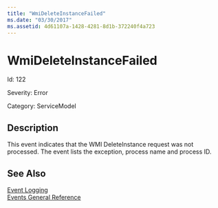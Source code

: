 ```yaml
---
title: "WmiDeleteInstanceFailed"
ms.date: "03/30/2017"
ms.assetid: 4d61107a-1428-4281-8d1b-372240f4a723
---
```

# WmiDeleteInstanceFailed
Id: 122  
  
 Severity: Error  
  
 Category: ServiceModel  
  
## Description  
 This event indicates that the WMI DeleteInstance request was not processed. The event lists the exception, process name and process ID.  
  
## See Also  
 [Event Logging](../../../../../docs/framework/wcf/diagnostics/event-logging/index.md)  
 [Events General Reference](../../../../../docs/framework/wcf/diagnostics/event-logging/events-general-reference.md)
